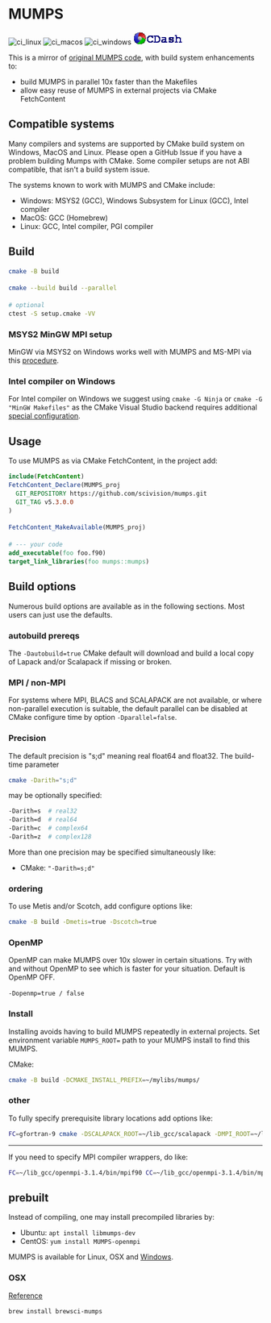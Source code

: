 # MUMPS

![ci_linux](https://github.com/scivision/mumps/workflows/ci_linux/badge.svg)
![ci_macos](https://github.com/scivision/mumps/workflows/ci_macos/badge.svg)
![ci_windows](https://github.com/scivision/mumps/workflows/ci_windows/badge.svg)
[![CDash](./archive/cdash.png)](https://my.cdash.org/index.php?project=mumps)

This is a mirror of [original MUMPS code](http://mumps.enseeiht.fr/), with build system enhancements to:

* build MUMPS in parallel 10x faster than the Makefiles
* allow easy reuse of MUMPS in external projects via CMake FetchContent

## Compatible systems

Many compilers and systems are supported by CMake build system on Windows, MacOS and Linux.
Please open a GitHub Issue if you have a problem building Mumps with CMake.
Some compiler setups are not ABI compatible, that isn't a build system issue.

The systems known to work with MUMPS and CMake include:

* Windows: MSYS2 (GCC), Windows Subsystem for Linux (GCC), Intel compiler
* MacOS: GCC (Homebrew)
* Linux: GCC, Intel compiler, PGI compiler

## Build

```sh
cmake -B build

cmake --build build --parallel

# optional
ctest -S setup.cmake -VV
```

### MSYS2 MinGW MPI setup

MinGW via MSYS2 on Windows works well with MUMPS and MS-MPI via this [procedure](https://www.scivision.dev/windows-mpi-msys2/).

### Intel compiler on Windows

For Intel compiler on Windows we suggest using `cmake -G Ninja` or `cmake -G "MinGW Makefiles"` as the CMake Visual Studio backend requires additional 
[special configuration](https://software.intel.com/en-us/articles/configuring-visual-studio-for-mixed-language-applications).

## Usage

To use MUMPS as via CMake FetchContent, in the project add:

```cmake
include(FetchContent)
FetchContent_Declare(MUMPS_proj
  GIT_REPOSITORY https://github.com/scivision/mumps.git
  GIT_TAG v5.3.0.0
)

FetchContent_MakeAvailable(MUMPS_proj)

# --- your code
add_executable(foo foo.f90)
target_link_libraries(foo mumps::mumps)
```

## Build options

Numerous build options are available as in the following sections.
Most users can just use the defaults.

### autobuild prereqs

The `-Dautobuild=true` CMake default will download and build a local copy of Lapack and/or Scalapack if missing or broken.

### MPI / non-MPI

For systems where MPI, BLACS and SCALAPACK are not available, or where non-parallel execution is suitable,
the default parallel can be disabled at CMake configure time by option `-Dparallel=false`.

### Precision

The default precision is "s;d" meaning real float64 and float32.
The build-time parameter

```sh
cmake -Darith="s;d"
```


may be optionally specified:

```sh
-Darith=s  # real32
-Darith=d  # real64
-Darith=c  # complex64
-Darith=z  # complex128
```

More than one precision may be specified simultaneously like:

* CMake: `"-Darith=s;d"`

### ordering

To use Metis and/or Scotch, add configure options like:

```sh
cmake -B build -Dmetis=true -Dscotch=true
```

### OpenMP

OpenMP can make MUMPS over 10x slower in certain situations.
Try with and without OpenMP to see which is faster for your situation.
Default is OpenMP OFF.

`-Dopenmp=true / false`

### Install

Installing avoids having to build MUMPS repeatedly in external projects.
Set environment variable `MUMPS_ROOT=` path to your MUMPS install to find this MUMPS.

CMake:

```sh
cmake -B build -DCMAKE_INSTALL_PREFIX=~/mylibs/mumps/
```

### other

To fully specify prerequisite library locations add options like:

```sh
FC=gfortran-9 cmake -DSCALAPACK_ROOT=~/lib_gcc/scalapack -DMPI_ROOT=~/lib_gcc/openmpi-3.1.3
```

---

If you need to specify MPI compiler wrappers, do like:

```sh
FC=~/lib_gcc/openmpi-3.1.4/bin/mpif90 CC=~/lib_gcc/openmpi-3.1.4/bin/mpicc cmake -B build -DMPI_ROOT=~/lib_gcc/openmpi-3.1.4
```

## prebuilt

Instead of compiling, one may install precompiled libraries by:

* Ubuntu: `apt install libmumps-dev`
* CentOS: `yum install MUMPS-openmpi`

MUMPS is available for Linux, OSX and
[Windows](http://mumps.enseeiht.fr/index.php?page=links).

### OSX

[Reference](http://mumps.enseeiht.fr/index.php?page=links)

```sh
brew install brewsci-mumps
```
